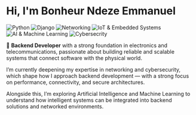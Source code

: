 # Hi, I'm Bonheur Ndeze Emmanuel

![Python](https://img.shields.io/badge/Python-3776AB?style=for-the-badge&logo=python&logoColor=white)
![Django](https://img.shields.io/badge/Django-092E20?style=for-the-badge&logo=django&logoColor=white)
![Networking](https://img.shields.io/badge/Networking%20&%20Protocols-00599C?style=for-the-badge&logo=cisco&logoColor=white)
![IoT & Embedded Systems](https://img.shields.io/badge/IoT%20&%20Embedded%20Systems-FF6F00?style=for-the-badge&logo=raspberrypi&logoColor=white)
![AI & Machine Learning](https://img.shields.io/badge/Machine%20Learning%20Basics-FFB800?style=for-the-badge&logo=tensorflow&logoColor=white)
![Cybersecrity](https://img.shields.io/badge/Security%20Principles-2E3440?style=for-the-badge&logo=shield&logoColor=white)

🎯 **Backend Developer** with a strong foundation in electronics and telecommunications, passionate about building reliable and scalable systems that connect software with the physical world.

I’m currently deepening my expertise in networking and cybersecurity, which shape how I approach backend development — with a strong focus on performance, connectivity, and secure architectures.

Alongside this, I’m exploring Artificial Intelligence and Machine Learning to understand how intelligent systems can be integrated into backend solutions and networked environments.
